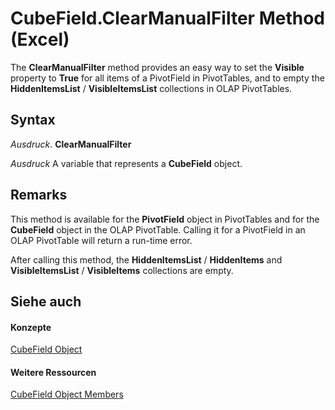 
# CubeField.ClearManualFilter Method (Excel)

The  **ClearManualFilter** method provides an easy way to set the **Visible** property to **True** for all items of a PivotField in PivotTables, and to empty the **HiddenItemsList** / **VisibleItemsList** collections in OLAP PivotTables.


## Syntax

 _Ausdruck_. **ClearManualFilter**

 _Ausdruck_ A variable that represents a **CubeField** object.


## Remarks

This method is available for the  **PivotField** object in PivotTables and for the **CubeField** object in the OLAP PivotTable. Calling it for a PivotField in an OLAP PivotTable will return a run-time error.

After calling this method, the  **HiddenItemsList** / **HiddenItems** and **VisibleItemsList** / **VisibleItems** collections are empty.


## Siehe auch


#### Konzepte


[CubeField Object](6db16910-6c27-651a-c388-e54e27fe4519.md)
#### Weitere Ressourcen


[CubeField Object Members](http://msdn.microsoft.com/library/2f3cbe65-45ff-abe0-3e48-29c0d490f600%28Office.15%29.aspx)